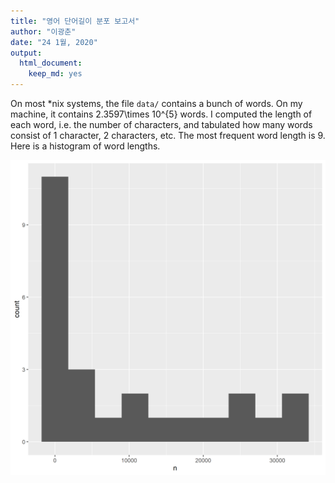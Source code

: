 ```yaml
---
title: "영어 단어길이 분포 보고서"
author: "이광춘"
date: "24 1월, 2020"
output:
  html_document:
    keep_md: yes
---
```







On most *nix systems, the file `data/` contains a bunch of words. On my machine, it contains 2.3597\times 10^{5} words.
I computed the length of each word, i.e. the number of characters, and tabulated how many words consist of 1 character, 2 characters, etc.
The most frequent word length is 9.
Here is a histogram of word lengths.

![*Fig. 1* A histogram of English word lengths](../processed/word_len_histogram.png)



